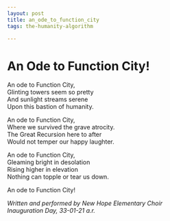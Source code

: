 ```yaml
---
layout: post
title: an_ode_to_function_city
tags: the-humanity-algorithm

---
```

# An Ode to Function City!

An ode to Function City,  
Glinting towers seem so pretty  
And sunlight streams serene  
Upon this bastion of humanity.

An ode to Function City,  
Where we survived the grave atrocity.  
The Great Recursion here to after  
Would not temper our happy laughter.

An ode to Function City,  
Gleaming bright in desolation  
Rising higher in elevation  
Nothing can topple or tear us down.

An ode to Function City!

_Written and performed by New Hope Elementary Choir  
Inauguration Day, 33-01-21 a.r._